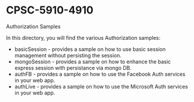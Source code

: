 # CPSC-5910-4910
Authorization Samples

In this directory, you will find the various Authorization samples:
* basicSession - provides a sample on how to use basic session management without persisting the session.
* mongoSession - provides a sample on how to enhance the basic express session with persistance via mongo DB.
* authFB - provides a sample on how to use the Facebook Auth services in your web app.
* authLive - provides a sample on how to use the Microsoft Auth services in your web app.
